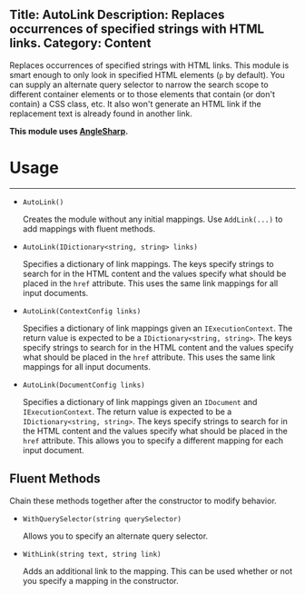 Title: AutoLink
Description: Replaces occurrences of specified strings with HTML links.
Category: Content
---
Replaces occurrences of specified strings with HTML links. This module is smart enough to only look in specified HTML elements (`p` by default). You can supply an alternate query selector to narrow the search scope to different container elements or to those elements that contain (or don't contain) a CSS class, etc. It also won't generate an HTML link if the replacement text is already found in another link.

**This module uses [AngleSharp](https://github.com/FlorianRappl/AngleSharp).**

# Usage
---

  - `AutoLink()`

    Creates the module without any initial mappings. Use `AddLink(...)` to add mappings with fluent methods.
  
  - `AutoLink(IDictionary<string, string> links)`
  
    Specifies a dictionary of link mappings. The keys specify strings to search for in the HTML content and the values specify what should be placed in the `href` attribute. This uses the same link mappings for all input documents.
    
  - `AutoLink(ContextConfig links)`
  
    Specifies a dictionary of link mappings given an `IExecutionContext`. The return value is expected to be a `IDictionary<string, string>`. The keys specify strings to search for in the HTML content and the values specify what should be placed in the `href` attribute. This uses the same link mappings for all input documents.
    
  - `AutoLink(DocumentConfig links)`
  
    Specifies a dictionary of link mappings given an `IDocument` and `IExecutionContext`. The return value is expected to be a `IDictionary<string, string>`. The keys specify strings to search for in the HTML content and the values specify what should be placed in the `href` attribute. This allows you to specify a different mapping for each input document.
  
## Fluent Methods

Chain these methods together after the constructor to modify behavior.

  - `WithQuerySelector(string querySelector)`
  
    Allows you to specify an alternate query selector. 

  - `WithLink(string text, string link)`
  
    Adds an additional link to the mapping. This can be used whether or not you specify a mapping in the constructor.